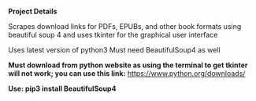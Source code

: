 **Project Details**

Scrapes download links for PDFs, EPUBs, and other book formats using beautiful soup 4 
and uses tkinter for the graphical user interface

Uses latest version of python3
Must need BeautifulSoup4 as well

**Must download from python website as using the terminal to get tkinter will not work; you can use this link:**
https://www.python.org/downloads/

**Use: pip3 install BeautifulSoup4**
